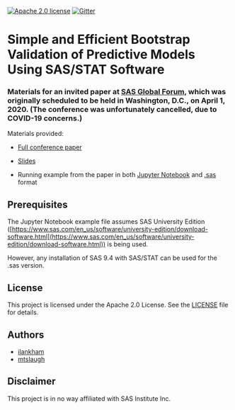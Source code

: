 [![Apache 2.0 license](https://img.shields.io/badge/license-Apache--2.0-blue)](LICENSE)  [![Gitter](https://img.shields.io/gitter/room/saspy-bffs/community.svg?color=777777)](https://gitter.im/saspy-bffs/community)

# Simple and Efficient Bootstrap Validation of Predictive Models Using SAS/STAT Software

### Materials for an invited paper at [SAS Global Forum](https://www.sas.com/en_us/events/sas-global-forum.html), which was originally scheduled to be held in Washington, D.C., on April 1, 2020. (The conference was unfortunately cancelled, due to COVID-19 concerns.)

Materials provided:

- [Full conference paper](Paper-SGF2020-Simple_and_Efficient_Bootstrap_Validation.pdf)

- [Slides](Slides-SGF2020-Paper-Simple_and_Efficient_Bootstrap_Validation.pdf)

- Running example from the paper in both [Jupyter Notebook](examples/Examples-SGF2020-Paper-Simple_and_Efficient_Bootstrap_Validation.ipynb) and [.sas](examples/Examples-SGF2020-Paper-Simple_and_Efficient_Bootstrap_Validation.sas) format

## Prerequisites

The Jupyter Notebook example file assumes SAS University Edition ([https://www.sas.com/en_us/software/university-edition/download-software.html](https://www.sas.com/en_us/software/university-edition/download-software.html)) is being used.

However, any installation of SAS 9.4 with SAS/STAT can be used for the .sas version.

## License
This project is licensed under the Apache 2.0 License. See the [LICENSE](LICENSE) file for details.

## Authors
* [ilankham](https://github.com/ilankham)
* [mtslaugh](https://github.com/mtslaugh)

## Disclaimer

This project is in no way affiliated with SAS Institute Inc.
